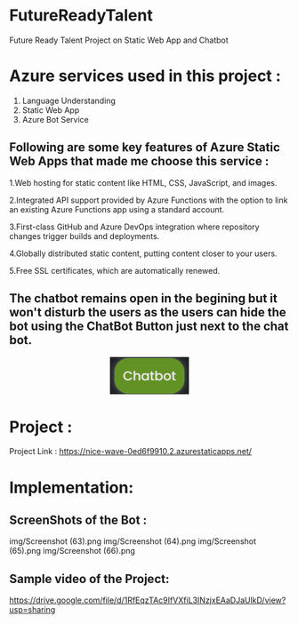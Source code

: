 # FutureReadyTalent
Future Ready Talent Project on Static Web App and Chatbot

# Azure services used in this project :

1. Language Understanding
2. Static Web App
3. Azure Bot Service

Following are some key features of Azure Static Web Apps that made me choose this service :
------------------------------------------------------------------------------------------

1.Web hosting for static content like HTML, CSS, JavaScript, and images.

2.Integrated API support provided by Azure Functions with the option to link an existing Azure Functions app using a standard account.

3.First-class GitHub and Azure DevOps integration where repository changes trigger builds and deployments.

4.Globally distributed static content, putting content closer to your users.

5.Free SSL certificates, which are automatically renewed.

The chatbot remains open in the begining but it won't disturb the users as the users can hide the bot using the **ChatBot Button** just next to the chat bot.<br>
---
<p align="center">
  <img src="img/chat-bot img.png" />
</p>

# Project : 

Project Link : https://nice-wave-0ed6f9910.2.azurestaticapps.net/

# Implementation:

ScreenShots of the Bot : 
------------------------

img/Screenshot (63).png
img/Screenshot (64).png
img/Screenshot (65).png
img/Screenshot (66).png

Sample video of the Project:
-----------------------------

https://drive.google.com/file/d/1RfEqzTAc9IfVXfiL3INzjxEAaDJaUlkD/view?usp=sharing
